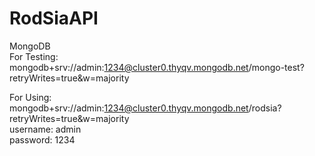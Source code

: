 # RodSiaAPI

MongoDB  
For Testing: mongodb+srv://admin:1234@cluster0.thyqv.mongodb.net/mongo-test?retryWrites=true&w=majority  

For Using: mongodb+srv://admin:1234@cluster0.thyqv.mongodb.net/rodsia?retryWrites=true&w=majority  
username: admin  
password: 1234  
